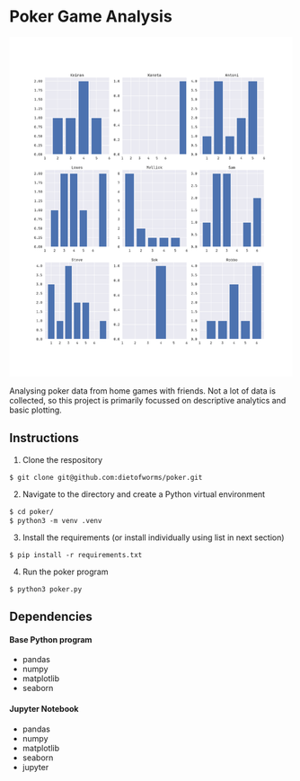 # Poker Game Analysis
![poker](https://github.com/dietofworms/poker/blob/master/plots/standings-hist.png)

Analysing poker data from home games with friends. Not a lot of data is collected, so this project is primarily focussed on descriptive analytics and basic plotting.

## Instructions
1. Clone the respository

```
$ git clone git@github.com:dietofworms/poker.git
```

2. Navigate to the directory and create a Python virtual environment

```
$ cd poker/
$ python3 -m venv .venv
```

3. Install the requirements (or install individually using list in next section)

``` 
$ pip install -r requirements.txt
```

4. Run the poker program

``` 
$ python3 poker.py
```


## Dependencies 
#### Base Python program
- pandas
- numpy
- matplotlib
- seaborn

#### Jupyter Notebook
- pandas
- numpy
- matplotlib
- seaborn
- jupyter

